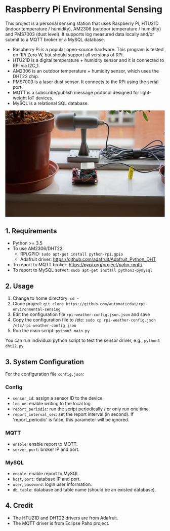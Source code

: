 # Raspberry Pi Environmental Sensing

This project is a personal sensing station that uses Raspberry Pi, HTU21D (indoor temperature / humidity), AM2306 (outdoor temperature / humidity) and PMS7003 (dust level). It supports log measured data locally and/or submit to a MQTT broker or a MySQL database.

- Raspberry Pi is a popular open-source hardware. This program is tested on RPi Zero W, but should support all versions of RPi.
- HTU21D is a digital temperature + humidity sensor and it is connected to RPi via I2C_1.
- AM2306 is an outdoor temperature + humidity sensor, which uses the DHT22 chip.
- PMS7003 is a laser dust sensor. It connects to the RPi using the serial port.
- MQTT is a subscribe/publish message protocol designed for light-weight IoT devices.
- MySQL is a relational SQL database.

![](./demo_tiny.jpg)


## 1. Requirements

- Python >= 3.5
- To use AM2306/DHT22:
  - RPi.GPIO: `sudo apt-get install python-rpi.gpio`
  - Adafruit driver: https://github.com/adafruit/Adafruit_Python_DHT
- To report to MQTT broker: https://pypi.org/project/paho-mqtt/
- To report to MySQL server: `sudo apt-get install python3-pymysql`


## 2. Usage

1. Change to home directory: `cd ~`
2. Clone project: `git clone https://github.com/automaticdai/rpi-environmental-sensing`
3. Edit the configuration file `rpi-weather-config.json.json` and save
4. Copy the configuration file to /etc: `sudo cp rpi-weather-config.json /etc/rpi-weather-config.json`
5. Run the main script: `python3 main.py`

You can run individual python script to test the sensor driver, e.g., `python3 dht22.py`

## 3. System Configuration

For the configuration file `config.json`:

### Config

- `sensor_id`: assign a sensor ID to the device.
- `log_on`: enable writing to the local log.
- `report_periodic`: run the script periodically / or only run one time.
- `report_interval_sec`: set the report interval (in second). If 'report_periodic' is false, this parameter will be ignored.

### MQTT

- `enable`: enable report to MQTT.
- `server`, `port`: broker IP and port.

### MySQL

- `enable`: enable report to MySQL.
- `host`, `port`: database IP and port.
- `user`, `password`: login user information.
- `db`, `table`: database and table name (should be an existed database).


## 4. Credit

- The HTU21D and DHT22 drivers are from Adafruit.
- The MQTT driver is from Eclipse Paho project.
